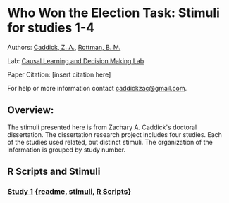 
# Who Won the Election Task: Stimuli for studies 1-4
Authors: [Caddick, Z. A.](https://orcid.org/0000-0002-3369-7727), [Rottman, B. M.](http://orcid.org/0000-0002-4718-3970)

Lab: [Causal Learning and Decision Making Lab](http://www.lrdc.pitt.edu/rottman/)

Paper Citation: 
[insert citation here]

For help or more information contact [caddickzac@gmail.com](mailto:caddickzac@gmail.com).

## Overview:
The stimuli presented here is from Zachary A. Caddick's doctoral dissertation. The dissertation research project includes four studies. Each of the studies used related, but distinct stimuli. The organization of the information is grouped by study number.


## R Scripts and Stimuli

### [Study 1]() {[readme](https://github.com/caddickzac/Who-Won-the-Election-Task/blob/main/Study%201/readme.md), [stimuli](https://github.com/caddickzac/Who-Won-the-Election-Task/tree/main/Study%201/Stimuli), [R Scripts]()}
